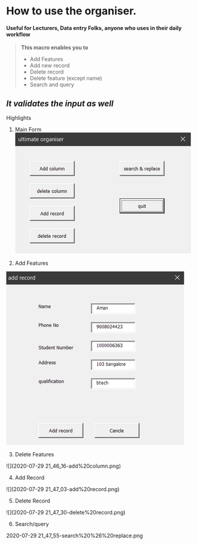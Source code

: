 # How to use the organiser.
#### Useful for Lecturers, Data entry Folks, anyone who uses in their daily workflow
> **This macro enables you to**
> - Add Features
> - Add new record
> - Delete record
> - Delete feature (except name)
> - Search and query

***It validates the input as well***
---

Highlights
1. Main Form
![](2020-07-29%2021_45_52-ultimate%20organiser.png)

2. Add Features

![](2020-07-29%2021_47_03-add%20record.png)

3. Delete Features

![](2020-07-29 21_46_16-add%20column.png)

4. Add Record

![](2020-07-29 21_47_03-add%20record.png)

5. Delete Record

![](2020-07-29 21_47_30-delete%20record.png)

6. Search/query

2020-07-29 21_47_55-search%20%26%20replace.png
